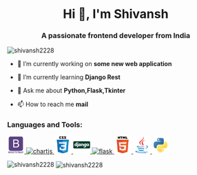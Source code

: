 

<h1 align="center">Hi 👋, I'm Shivansh</h1>
<h3 align="center">A passionate frontend developer from India</h3>

<p align="left"> <img src="https://komarev.com/ghpvc/?username=shivansh2228&label=Profile%20views&color=0e75b6&style=flat" alt="shivansh2228" /> </p>

- 🔭 I’m currently working on **some new web application**

- 🌱 I’m currently learning **Django Rest**

- 💬 Ask me about **Python,Flask,Tkinter**

- 📫 How to reach me **mail**


<h3 align="left">Languages and Tools:</h3>
<p align="left"> <a href="https://getbootstrap.com" target="_blank"> <img src="https://raw.githubusercontent.com/devicons/devicon/master/icons/bootstrap/bootstrap-plain-wordmark.svg" alt="bootstrap" width="40" height="40"/> </a> <a href="https://www.chartjs.org" target="_blank"> <img src="https://www.chartjs.org/media/logo-title.svg" alt="chartjs" width="40" height="40"/> </a> <a href="https://www.w3schools.com/css/" target="_blank"> <img src="https://raw.githubusercontent.com/devicons/devicon/master/icons/css3/css3-original-wordmark.svg" alt="css3" width="40" height="40"/> </a> <a href="https://www.djangoproject.com/" target="_blank"> <img src="https://raw.githubusercontent.com/devicons/devicon/master/icons/django/django-original.svg" alt="django" width="40" height="40"/> </a> <a href="https://flask.palletsprojects.com/" target="_blank"> <img src="https://www.vectorlogo.zone/logos/pocoo_flask/pocoo_flask-icon.svg" alt="flask" width="40" height="40"/> </a> <a href="https://www.w3.org/html/" target="_blank"> <img src="https://raw.githubusercontent.com/devicons/devicon/master/icons/html5/html5-original-wordmark.svg" alt="html5" width="40" height="40"/> </a> <a href="https://www.java.com" target="_blank"> <img src="https://raw.githubusercontent.com/devicons/devicon/master/icons/java/java-original.svg" alt="java" width="40" height="40"/> </a> <a href="https://www.python.org" target="_blank"> <img src="https://raw.githubusercontent.com/devicons/devicon/master/icons/python/python-original.svg" alt="python" width="40" height="40"/> </a> </p>

<p><img align="left" src="https://github-readme-stats.vercel.app/api/top-langs?username=shivansh2228&show_icons=true&locale=en&layout=compact" alt="shivansh2228" /></p>

<p>&nbsp;<img align="center" src="https://github-readme-stats.vercel.app/api?username=shivansh2228&show_icons=true&locale=en" alt="shivansh2228" /></p>
